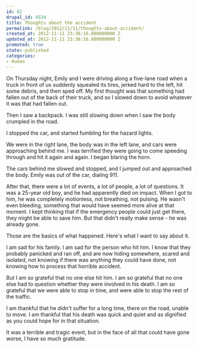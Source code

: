 ```yaml
---
id: 62
drupal_id: 4534
title: Thoughts about the accident
permalink: /blog/2012/11/11/thoughts-about-accident/
created_at: 2012-11-11 23:36:16.000000000 Z
updated_at: 2012-11-11 23:36:16.000000000 Z
promoted: true
state: published
categories:
- Human
---
```

On Thursday night, Emily and I were driving along a five-lane road when a truck in front of us suddenly squealed its tires, jerked hard to the left, hit some debris, and then sped off. My first thought was that something had fallen out of the back of their truck, and so I slowed down to avoid whatever it was that had fallen out.

Then I saw a backpack. I was still slowing down when I saw the body crumpled in the road. 

I stopped the car, and started fumbling for the hazard lights. 

We were in the right lane, the body was in the left lane, and cars were approaching behind me. I was terrified they were going to come speeding through and hit it again and again. I began blaring the horn.

The cars behind me slowed and stopped, and I jumped out and approached the body. Emily was out of the car, dialing 911.

After that, there were a lot of events, a lot of people, a lot of questions. It was a 25-year old boy, and he had apparently died on impact. When I got to him, he was completely motionless, not breathing, not pulsing. He wasn't even bleeding, something that would have seemed more alive at that moment. I kept thinking that if the emergency people could just get there, they might be able to save him. But that didn't really make sense - he was already gone.

Those are the basics of what happened. Here's what I want to say about it.

I am sad for his family. I am sad for the person who hit him. I know that they probably panicked and ran off, and are now hiding somewhere, scared and isolated, not knowing if there was anything they could have done, not knowing how to process that horrible accident. 

But I am so grateful that no one else hit him. I am so grateful that no one else had to question whether they were involved in his death. I am so grateful that we were able to stop in time, and were able to stop the rest of the traffic.

I am thankful that he didn't suffer for a long time, there on the road, unable to move. I am thankful that his death was quick and quiet and as dignified as you could hope for in that situation.

It was a terrible and tragic event, but in the face of all that could have gone worse, I have so much gratitude.
